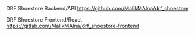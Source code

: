 DRF Shoestore Backend/API
https://github.com/MalikMAlna/drf_shoestore

DRF Shoestore Frontend/React
https://gitlab.com/MalikMAlna/drf_shoestore-frontend